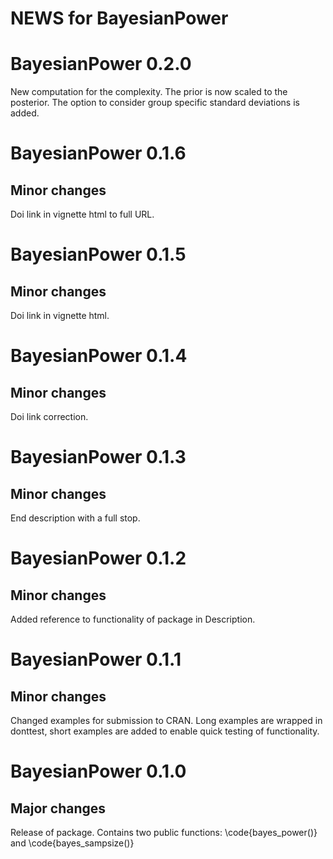 # NEWS for BayesianPower

# BayesianPower 0.2.0
New computation for the complexity. The prior is now scaled to the posterior.
The option to consider group specific standard deviations is added.

# BayesianPower 0.1.6

## Minor changes
Doi link in vignette html to full URL.

# BayesianPower 0.1.5

## Minor changes
Doi link in vignette html.

# BayesianPower 0.1.4

## Minor changes
Doi link correction.

# BayesianPower 0.1.3

## Minor changes
End description with a full stop.

# BayesianPower 0.1.2

## Minor changes
Added reference to functionality of package in Description.

# BayesianPower 0.1.1

## Minor changes
Changed examples for submission to CRAN. Long examples are wrapped in donttest, 
short examples are added to enable quick testing of functionality.


# BayesianPower 0.1.0

## Major changes
Release of package. Contains two public functions: \code{bayes_power()} and \code{bayes_sampsize()}
